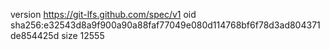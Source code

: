 version https://git-lfs.github.com/spec/v1
oid sha256:e32543d8a9f900a90a88faf77049e080d114768bf6f78d3ad804371de854425d
size 12555

